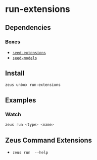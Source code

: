 
run-extensions 
====================




## Dependencies
### Boxes
* [`seed-extensions`](seed-extensions.md)
* [`seed-models`](seed-models.md)




## Install
```bash
zeus unbox run-extensions
```
## Examples
### Watch 
```bash
zeus run <type> <name>
```
## Zeus Command Extensions
* ```zeus run  --help```


